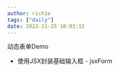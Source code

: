 ```yaml
---
author: rich1e
tags: ["daily"]
date: 2022-11-25 10:03:15
---
```


动态表单Demo
- 使用JSX封装基础输入框 - jsxForm